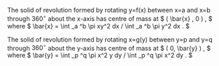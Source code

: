 The solid of revolution formed by rotating y=f(x) between x=a and x=b
through $360^{\circ}$ about the x-axis has centre of mass at
$ ( \bar{x} , 0 ) , $ where
$ \bar{x} = \int _a ^b \pi xy^2 dx / \int _a ^b \pi y^2 dx . $

The solid of revolution formed by rotating x=g(y) between y=p and y=q
through $360^{\circ}$ about the y-axis has centre of mass at
$ ( 0, \bar{y} ) , $ where
$ \bar{y} = \int _p ^q \pi x^2 y dy / \int _p ^q \pi x^2 dy . $
